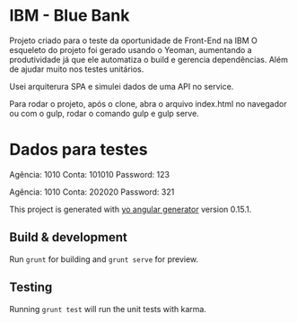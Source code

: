 # IBM - Blue Bank

Projeto criado para o teste da oportunidade de Front-End na IBM
O esqueleto do projeto foi gerado usando o Yeoman, aumentando a produtividade já que ele automatiza o build e gerencia dependências. Além de ajudar muito nos testes unitários.

Usei arquiterura SPA e simulei dados de uma API no service.

Para rodar o projeto, após o clone, abra o arquivo index.html no navegador ou com o gulp, rodar o comando gulp e gulp serve.

# Dados para testes
Agência: 1010
Conta: 101010
Password: 123

Agência: 1010
Conta: 202020
Password: 321

This project is generated with [yo angular generator](https://github.com/yeoman/generator-angular)
version 0.15.1.

## Build & development

Run `grunt` for building and `grunt serve` for preview.

## Testing

Running `grunt test` will run the unit tests with karma.
